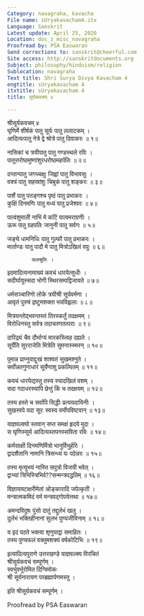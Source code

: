 ```yaml
---
Category: navagraha, kavacha
File name: sUryakavacham4.itx
Language: Sanskrit
Latest update: April 25, 2020
Location: doc_z_misc_navagraha
Proofread by: PSA Easwaran
Send corrections to: sanskrit@cheerful.com
Site access: http://sanskritdocuments.org
Subject: philosophy/hinduism/religion
Sublocation: navagraha
Text title: Shri Surya Divya Kavacham 4
engtitle: sUryakavacham 4
itxtitle: sUryakavacham 4
title: सूर्यकवचम् ४

---
```

  
 श्रीसूर्यकवचम् ४   
घृणिर्मे शीर्षकं पातु सूर्यः पातु ललाटकम् ।  
आदित्यःपातु नेत्रे द्वे श्रोत्रे पातु दिवाकरः ॥ १॥  
  
नासिकां च त्रयीपातु पातु गण्डस्थले रविः ।  
पातूत्तरोष्ठमुष्णांशुरधरोष्ठमहर्पतिः ॥ २॥  
  
दन्तान्पातु जगच्चक्षुः जिह्वां पातु विभावसुः ।  
वक्त्रं पातु सहस्रांशुः चिबुकं पातु शङ्करः ॥ ३॥  
  
पार्शे पातु पतङ्गश्च पृष्ठं पातु प्रभाकरः ।  
कुक्षिं दिनमणिः पातु मध्यं पातु प्रजेश्वरः ॥ ४॥  
  
पात्वंशुमाली नाभिं मे कटिं पात्वमराग्रणीः ।  
ऊरू पातु ग्रहपतिः जानुनी पातु सर्वगः ॥ ५॥  
  
जङ्घे धामनिधिः पातु गुल्फौ पातु प्रभाकरः ।  
मार्ताण्डः पातु पादौ मे पातु मित्रोऽखिलं वपुः ॥ ६॥  
  
            फलश्रुतिः ।  
इदमादित्यनामाख्यं कवचं धारयेत्सुधीः ।  
सदीर्घायुस्सदा भोगी स्थिरसम्पद्विजायते ॥ ७॥  
  
धर्मसञ्चारिणो लोके त्रयीश्री सूर्यवर्मणा ।  
आवृतं पुरुषं द्रष्टुमशक्ता भयविह्वलाः ॥ ८॥  
  
मित्रयन्तोद्भवन्तस्तं तिरस्कर्तुं तदक्षमम् ।  
विरोधिनस्तु सर्वत्र तदाचरणतत्पराः ॥ ९॥  
  
दारिद्र्यं चैव दौर्भाग्यं मारकस्त्विह दह्यते ।  
सूर्येति सुरराजेति मित्रेति सुमनास्स्मरन् ॥ १०॥  
  
पुमान्न प्राप्नुयाद्दुःखं शाश्वतं सुखमश्नुते ।  
सर्वोन्नतगुणाधारं सूर्येणाशु प्रकल्पितम् ॥ ११॥  
  
कवचं धारयेद्यस्तु तस्य स्यादखिलं वशम् ।  
सदा गदाधरस्यापि छेत्तुं किं च तदक्षयम् ॥ १२॥  
  
तस्य हस्ते च सर्वापि सिद्धीः प्रत्ययदायिनीः ।  
सुखस्वपे यदा सूरः स्वस्य वर्मोपविष्टवान् ॥ १३॥  
  
याज्ञवल्क्यो स्तवान् सप्त समक्षं हृदये मुदा ।  
स घृणिस्सूर्य आदित्यस्तपनस्सविता रविः ॥ १४॥  
  
कर्मसाक्षी दिनमणिर्मित्रो भानुर्विभुर्हरिः ।  
द्वादशैतानि नामानि त्रिसन्ध्यं यः पठेन्नरः ॥ १५॥  
  
तस्य मृत्युभयं नास्ति सपुत्रो विजयी भवेत् ।  
द्वाभ्यां त्रिभिस्त्रिभिर्व??सन्मन्त्रपद्धतिम् ॥ १६॥  
  
विज्ञायाष्टाक्षरीमेतां ओङ्कारादि जपेत्कृती ।  
मन्त्रात्मकमिदं वर्म मन्त्रवद्गोपयेत्तथा ॥ १७॥  
  
अमन्दविदुषः पुंसो दातुं तद्दुर्लभं खलु ।  
दुर्लभं भक्तिहीनानां सुलभं पुण्यजीविनाम् ॥ १८॥  
  
य इदं पठते भक्त्या शृणुयाद्वा समाहितः ।  
तस्य पुण्यफलं वक्तुमशक्यं वर्षकोटिभिः ॥ १९॥  
  
इत्यादित्यपुराणे उत्तरखण्डे याज्ञवल्क्य विरचितं  
श्रीसूर्यकवचं सम्पूर्णम् ।  
स्वर्भुवर्भूरोमित दिग्विमोकः  
श्री सूर्यनारायण परब्रह्मार्पणमस्तु ।  
  
इति श्रीसूर्यकवचं सम्पूर्णम् ।  
  
  
Proofread by PSA Easwaran   
  

